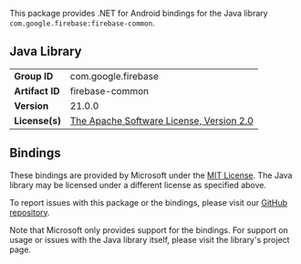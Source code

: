 This package provides .NET for Android bindings for the Java library `com.google.firebase:firebase-common`.

## Java Library

| | |
|-|-|
| **Group ID** | com.google.firebase |
| **Artifact ID** | firebase-common |
| **Version** | 21.0.0 |
| **License(s)** | [The Apache Software License, Version 2.0](http://www.apache.org/licenses/LICENSE-2.0.txt) |

## Bindings

These bindings are provided by Microsoft under the [MIT License](https://opensource.org/licenses/MIT). The Java
library may be licensed under a different license as specified above.

To report issues with this package or the bindings, please visit our [GitHub repository](https://aka.ms/android-libraries).

Note that Microsoft only provides support for the bindings. For support on
usage or issues with the Java library itself, please visit the library's project page.
